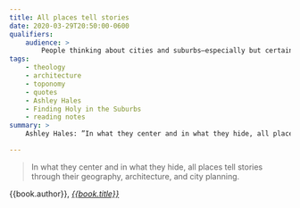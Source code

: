 ```yaml
---
title: All places tell stories
date: 2020-03-29T20:50:00-0600
qualifiers:
    audience: >
        People thinking about cities and suburbs—especially but certainly not only other orthodoxy Christians.
tags:
    - theology
    - architecture
    - toponomy
    - quotes
    - Ashley Hales
    - Finding Holy in the Suburbs
    - reading notes
summary: >
    Ashley Hales: ”In what they center and in what they hide, all places tell stories through their geography, architecture, and city planning.”

---
```


> In what they center and in what they hide, all places tell stories through their geography, architecture, and city planning.

{{book.author}}, [<cite>{{book.title}}</cite>]({{book.link}})